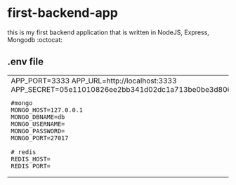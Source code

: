 # first-backend-app
this is my first backend application that is written in NodeJS, Express, Mongodb :octocat:

## .env file
<table>
  <td>
    APP_PORT=3333
    APP_URL=http://localhost:3333
    APP_SECRET=05e11010826ee2bb341d02dc1a713be0be3d806a
    
    #mongo
    MONGO_HOST=127.0.0.1
    MONGO_DBNAME=db
    MONGO_USERNAME=
    MONGO_PASSWORD=
    MONGO_PORT=27017
    
    # redis
    REDIS_HOST=
    REDIS_PORT=
  </td>
</table>


